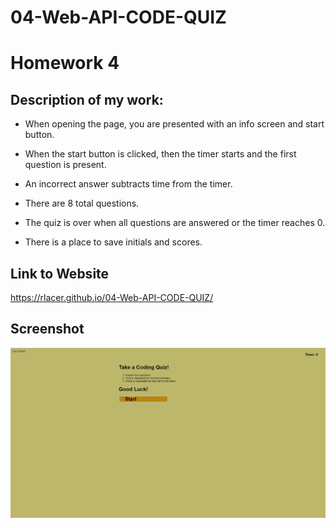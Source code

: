# 04-Web-API-CODE-QUIZ
# Homework 4

## Description of my work:

* When opening the page, you are presented with an info screen and start button.

* When the start button is clicked, then the timer starts and the first question is present.

* An incorrect answer subtracts time from the timer.

* There are 8 total questions.

* The quiz is over when all questions are answered or the timer reaches 0.

* There is a place to save initials and scores.



## Link to Website
https://rlacer.github.io/04-Web-API-CODE-QUIZ/


## Screenshot
![screenshot](assets\images\codingquiz.png)
